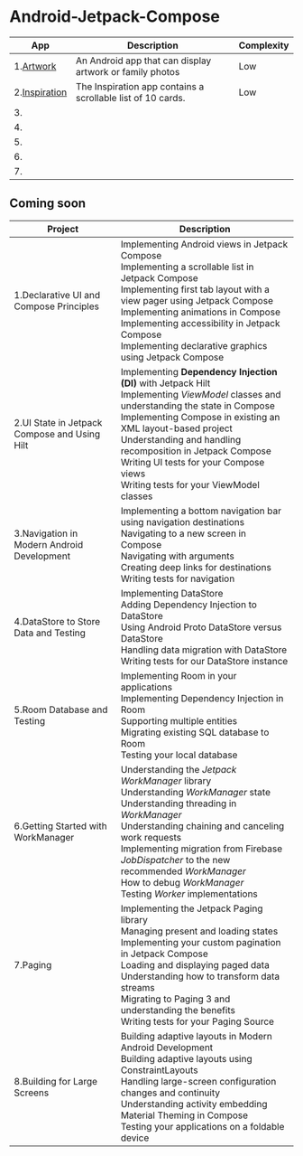 # Android-Jetpack-Compose

| App   | Description                | Complexity   |
|---------- |----------------------------|--------------|
|1.[Artwork](1.Artwork/)|   An Android app that can display artwork or family photos|  Low |
|2.[Inspiration](2.Inspiration/)|  The Inspiration app contains a scrollable list of 10 cards. |Low|
|3.       |                            |   |
|4.       |                            |   |
|5.       |                            |   |
|6.       |                            |   |
|7.       |                            |   |






## Coming soon

| Project   | Description                | 
|---------- |----------------------------|
|1.Declarative UI and Compose Principles|Implementing Android views in Jetpack Compose<br>Implementing a scrollable list in Jetpack Compose<br>Implementing first tab layout with a view pager using Jetpack Compose<br>Implementing animations in Compose<br>Implementing accessibility in Jetpack Compose<br>Implementing declarative graphics using Jetpack Compose<br> |
|2.UI State in Jetpack Compose and Using Hilt|Implementing **Dependency Injection (DI)** with Jetpack Hilt<br>Implementing *ViewModel* classes and understanding the state in Compose<br>Implementing Compose in existing an XML layout-based project<br>Understanding and handling recomposition in Jetpack Compose<br>Writing UI tests for your Compose views<br>Writing tests for your ViewModel classes<br>|
|3.Navigation in Modern Android Development|Implementing a bottom navigation bar using navigation destinations<br>Navigating to a new screen in Compose<br>Navigating with arguments<br>Creating deep links for destinations<br>Writing tests for navigation<br>|
|4.DataStore to Store Data and Testing|Implementing DataStore<br>Adding Dependency Injection to DataStore<br>Using Android Proto DataStore versus DataStore<br>Handling data migration with DataStore<br>Writing tests for our DataStore instance<br>|
|5.Room Database and Testing|Implementing Room in your applications<br>Implementing Dependency Injection in Room<br>Supporting multiple entities<br>Migrating existing SQL database to Room<br>Testing your local database<br>|
|6.Getting Started with WorkManager|Understanding the *Jetpack WorkManager* library<br>Understanding *WorkManager* state<br>Understanding threading in *WorkManager*<br>Understanding chaining and canceling work requests<br>Implementing migration from Firebase *JobDispatcher* to the new recommended *WorkManager*<br>How to debug *WorkManager*<br>Testing *Worker* implementations<br>|
|7.Paging|Implementing the Jetpack Paging library<br>Managing present and loading states<br>Implementing your custom pagination in Jetpack Compose<br>Loading and displaying paged data<br>Understanding how to transform data streams<br>Migrating to Paging 3 and understanding the benefits<br>Writing tests for your Paging Source<br>|
|8.Building for Large Screens|Building adaptive layouts in Modern Android Development<br>Building adaptive layouts using ConstraintLayouts<br>Handling large-screen configuration changes and continuity<br>Understanding activity embedding<br>Material Theming in Compose<br>Testing your applications on a foldable device<br>|



